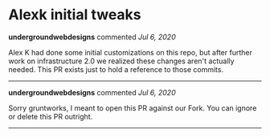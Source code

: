 # Alexk initial tweaks

**undergroundwebdesigns** commented *Jul 6, 2020*

Alex K had done some initial customizations on this repo, but after further work on infrastructure 2.0 we realized these changes aren't actually needed. This PR exists just to hold a reference to those commits.
<br />
***


**undergroundwebdesigns** commented *Jul 6, 2020*

Sorry gruntworks, I meant to open this PR against our Fork. You can ignore or delete this PR outright.
***

